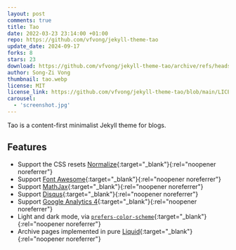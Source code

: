 ```yaml
---
layout: post
comments: true
title: Tao
date: 2022-03-23 23:14:00 +01:00
repo: https://github.com/vfvong/jekyll-theme-tao
update_date: 2024-09-17
forks: 8
stars: 23
download: https://github.com/vfvong/jekyll-theme-tao/archive/refs/heads/main.zip
author: Song-Zi Vong
thumbnail: tao.webp
license: MIT
license_link: https://github.com/vfvong/jekyll-theme-tao/blob/main/LICENSE.txt
carousel:
  - 'screenshot.jpg'
---
```


Tao is a content-first minimalist Jekyll theme for blogs.

## Features

* Support the CSS resets [Normalize](https://github.com/necolas/normalize.css){:target="_blank"}{:rel="noopener noreferrer"}
* Support [Font Awesome](https://fontawesome.com/){:target="_blank"}{:rel="noopener noreferrer"}
* Support [MathJax](https://www.mathjax.org/){:target="_blank"}{:rel="noopener noreferrer"}
* Support [Disqus](https://disqus.com/){:target="_blank"}{:rel="noopener noreferrer"}
* Support [Google Analytics 4](https://analytics.google.com/analytics/web/){:target="_blank"}{:rel="noopener noreferrer"}
* Light and dark mode, via [`prefers-color-scheme`](https://web.dev/prefers-color-scheme/){:target="_blank"}{:rel="noopener noreferrer"}
* Archive pages implemented in pure [Liquid](https://shopify.github.io/liquid/){:target="_blank"}{:rel="noopener noreferrer"}
